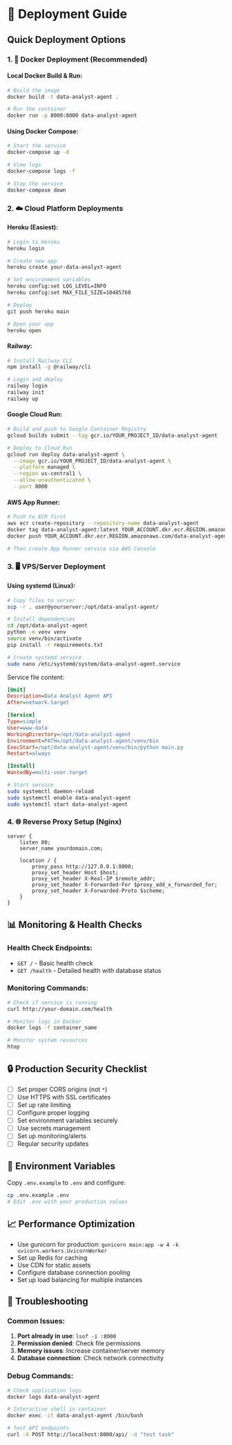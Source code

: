 # 🚀 Deployment Guide

## Quick Deployment Options

### 1. 🐳 **Docker Deployment (Recommended)**

#### Local Docker Build & Run:
```bash
# Build the image
docker build -t data-analyst-agent .

# Run the container
docker run -p 8000:8000 data-analyst-agent
```

#### Using Docker Compose:
```bash
# Start the service
docker-compose up -d

# View logs
docker-compose logs -f

# Stop the service
docker-compose down
```

### 2. ☁️ **Cloud Platform Deployments**

#### **Heroku** (Easiest):
```bash
# Login to Heroku
heroku login

# Create new app
heroku create your-data-analyst-agent

# Set environment variables
heroku config:set LOG_LEVEL=INFO
heroku config:set MAX_FILE_SIZE=10485760

# Deploy
git push heroku main

# Open your app
heroku open
```

#### **Railway**:
```bash
# Install Railway CLI
npm install -g @railway/cli

# Login and deploy
railway login
railway init
railway up
```

#### **Google Cloud Run**:
```bash
# Build and push to Google Container Registry
gcloud builds submit --tag gcr.io/YOUR_PROJECT_ID/data-analyst-agent

# Deploy to Cloud Run
gcloud run deploy data-analyst-agent \
  --image gcr.io/YOUR_PROJECT_ID/data-analyst-agent \
  --platform managed \
  --region us-central1 \
  --allow-unauthenticated \
  --port 8000
```

#### **AWS App Runner**:
```bash
# Push to ECR first
aws ecr create-repository --repository-name data-analyst-agent
docker tag data-analyst-agent:latest YOUR_ACCOUNT.dkr.ecr.REGION.amazonaws.com/data-analyst-agent:latest
docker push YOUR_ACCOUNT.dkr.ecr.REGION.amazonaws.com/data-analyst-agent:latest

# Then create App Runner service via AWS Console
```

### 3. 🖥️ **VPS/Server Deployment**

#### Using systemd (Linux):
```bash
# Copy files to server
scp -r . user@yourserver:/opt/data-analyst-agent/

# Install dependencies
cd /opt/data-analyst-agent
python -m venv venv
source venv/bin/activate
pip install -r requirements.txt

# Create systemd service
sudo nano /etc/systemd/system/data-analyst-agent.service
```

Service file content:
```ini
[Unit]
Description=Data Analyst Agent API
After=network.target

[Service]
Type=simple
User=www-data
WorkingDirectory=/opt/data-analyst-agent
Environment=PATH=/opt/data-analyst-agent/venv/bin
ExecStart=/opt/data-analyst-agent/venv/bin/python main.py
Restart=always

[Install]
WantedBy=multi-user.target
```

```bash
# Start service
sudo systemctl daemon-reload
sudo systemctl enable data-analyst-agent
sudo systemctl start data-analyst-agent
```

### 4. 🌐 **Reverse Proxy Setup (Nginx)**

```nginx
server {
    listen 80;
    server_name yourdomain.com;

    location / {
        proxy_pass http://127.0.0.1:8000;
        proxy_set_header Host $host;
        proxy_set_header X-Real-IP $remote_addr;
        proxy_set_header X-Forwarded-For $proxy_add_x_forwarded_for;
        proxy_set_header X-Forwarded-Proto $scheme;
    }
}
```

## 📊 **Monitoring & Health Checks**

### Health Check Endpoints:
- `GET /` - Basic health check
- `GET /health` - Detailed health with database status

### Monitoring Commands:
```bash
# Check if service is running
curl http://your-domain.com/health

# Monitor logs in Docker
docker logs -f container_name

# Monitor system resources
htop
```

## 🔒 **Production Security Checklist**

- [ ] Set proper CORS origins (not `*`)
- [ ] Use HTTPS with SSL certificates
- [ ] Set up rate limiting
- [ ] Configure proper logging
- [ ] Set environment variables securely
- [ ] Use secrets management
- [ ] Set up monitoring/alerts
- [ ] Regular security updates

## 🔧 **Environment Variables**

Copy `.env.example` to `.env` and configure:

```bash
cp .env.example .env
# Edit .env with your production values
```

## 📈 **Performance Optimization**

- Use gunicorn for production: `gunicorn main:app -w 4 -k uvicorn.workers.UvicornWorker`
- Set up Redis for caching
- Use CDN for static assets
- Configure database connection pooling
- Set up load balancing for multiple instances

## 🚨 **Troubleshooting**

### Common Issues:

1. **Port already in use**: `lsof -i :8000`
2. **Permission denied**: Check file permissions
3. **Memory issues**: Increase container/server memory
4. **Database connection**: Check network connectivity

### Debug Commands:
```bash
# Check application logs
docker logs data-analyst-agent

# Interactive shell in container
docker exec -it data-analyst-agent /bin/bash

# Test API endpoints
curl -X POST http://localhost:8000/api/ -d "test task"
```
